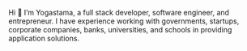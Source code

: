 Hi 👋
I’m Yogastama, a full stack developer, software engineer, and entrepreneur. I have experience working with governments, startups, corporate companies, banks, universities, and schools in providing application solutions.
